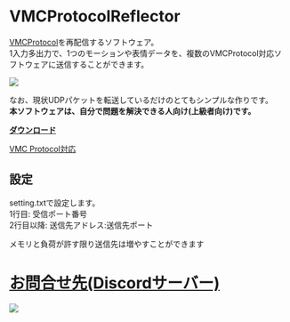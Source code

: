 # VMCProtocolReflector
[VMCProtocol](https://sh-akira.github.io/VirtualMotionCaptureProtocol/)を再配信するソフトウェア。  
1入力多出力で、1つのモーションや表情データを、複数のVMCProtocol対応ソフトウェアに送信することができます。

<img src="https://github.com/gpsnmeajp/VMCProtocolReflector/blob/main/README-image/vmpc_logo_128x128.png?raw=true" />

なお、現状UDPパケットを転送しているだけのとてもシンプルな作りです。  
**本ソフトウェアは、自分で問題を解決できる人向け(上級者向け)です。**  

**[ダウンロード](https://github.com/gpsnmeajp/VMCProtocolReflector/releases)**

[VMC Protocol対応](https://protocol.vmc.info/)  

## 設定
setting.txtで設定します。  
1行目: 受信ポート番号  
2行目以降: 送信先アドレス:送信先ポート  
  
メモリと負荷が許す限り送信先は増やすことができます  

# [お問合せ先(Discordサーバー)](https://discord.gg/nGapSR7)

<img src="https://github.com/gpsnmeajp/VMCProtocolReflector/blob/main/README-image/image.png?raw=true" />
